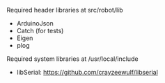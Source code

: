 Required header libraries at src/robot/lib
- ArduinoJson
- Catch (for tests)
- Eigen
- plog

Required system libraries at /usr/local/include
- libSerial: https://github.com/crayzeewulf/libserial